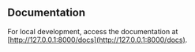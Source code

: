 ## Documentation

For local development, access the documentation at [http://127.0.0.1:8000/docs](http://127.0.0.1:8000/docs).
